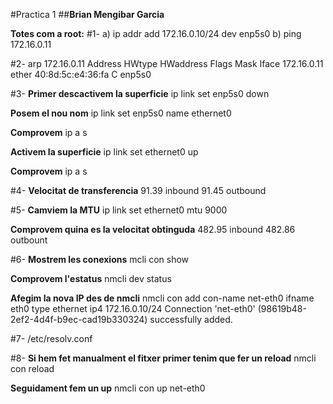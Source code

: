 #Practica 1
##**Brian Mengibar Garcia**

**Totes com a root:**
#1-
	a) ip addr add 172.16.0.10/24 dev enp5s0
	b) ping 172.16.0.11

#2-
	arp 172.16.0.11
	Address                  HWtype  HWaddress           Flags Mask            Iface
	172.16.0.11               ether   40:8d:5c:e4:36:fa   C                     enp5s0

#3-
**Primer descactivem la superficie**
	ip link set enp5s0 down

**Posem el nou nom**
	ip link set enp5s0 name ethernet0

**Comprovem**
	ip a s

**Activem la superficie**
	ip link set ethernet0 up

**Comprovem**
	ip a s
	
#4-
**Velocitat de transferencia**
	91.39 inbound
	91.45 outbound

#5-
**Camviem la MTU**
	ip link set ethernet0 mtu 9000
	
**Comprovem quina es la velocitat obtinguda**
	482.95 inbound
	482.86 outbount

#6-
**Mostrem les conexions**
	mcli con show

**Comprovem l'estatus**
	nmcli dev status
	
**Afegim la nova IP des de nmcli**
	nmcli con add con-name net-eth0 ifname eth0 type ethernet ip4 172.16.0.10/24
	Connection 'net-eth0' (98619b48-2ef2-4d4f-b9ec-cad19b330324) successfully added.

#7-
	/etc/resolv.conf
	
#8-
**Si hem fet manualment el fitxer primer tenim que fer un reload**
	nmcli con reload

**Seguidament fem un up**
	nmcli con up net-eth0 

	
